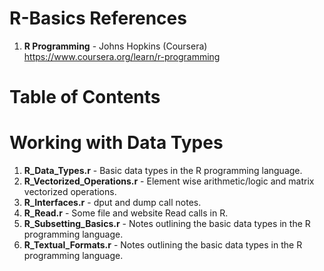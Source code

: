 # R-Basics References
1.  **R Programming** - Johns Hopkins (Coursera)   
    https://www.coursera.org/learn/r-programming

# Table of Contents

# Working with Data Types
1.  **R_Data_Types.r**              - Basic data types in the R programming language.
2.  **R_Vectorized_Operations.r**   - Element wise arithmetic/logic and matrix vectorized operations.
3.  **R_Interfaces.r**              - dput and dump call notes.
4.  **R_Read.r**                    - Some file and website Read calls in R.  
5.  **R_Subsetting_Basics.r**       - Notes outlining the basic data types in the R programming language.
6.  **R_Textual_Formats.r**         - Notes outlining the basic data types in the R programming language.


